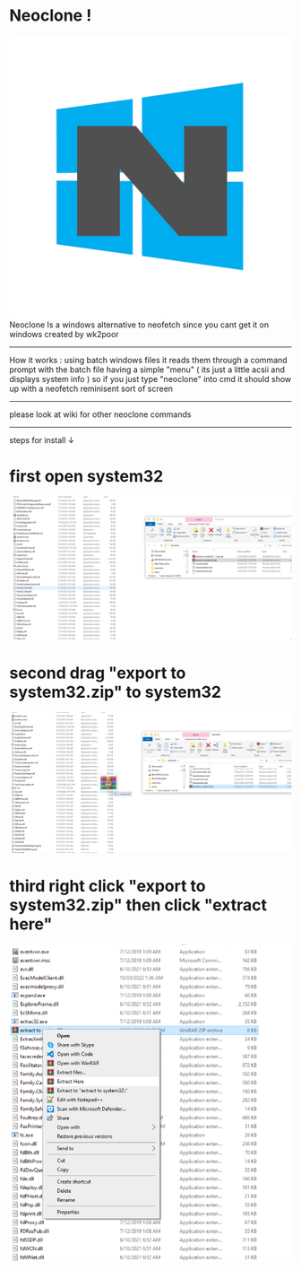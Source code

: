 # Neoclone !
![ez](untitled.png)
Neoclone Is a windows alternative to neofetch since you cant get it on windows
created by wk2poor 
__________________

How it works :
using batch windows files it  reads them through a command prompt with the batch file having a simple "menu" ( its just a little acsii and displays system info )
so if you just type "neoclone" into cmd it should show up with a neofetch reminisent sort of screen

____________________

please look at wiki for other neoclone commands

_____________________

steps for install ↓
                  

# first open system32 
![ez](1st.png)
# second drag "export to system32.zip" to system32
![ez](2nd.png)
# third right click "export to system32.zip" then click "extract here"
![ez](3rd.png)
